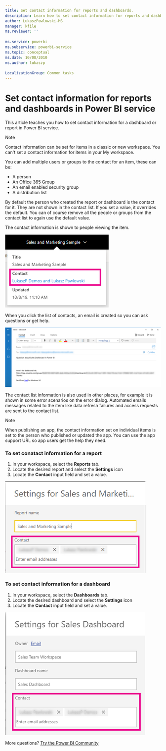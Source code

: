 ```yaml
---
title: Set contact information for reports and dashboards.
description: Learn how to set contact information for reports and dashboards.
author: LukaszPawlowski-MS
manager: kfile
ms.reviewer: ''

ms.service: powerbi
ms.subservice: powerbi-service
ms.topic: conceptual
ms.date: 10/08/2010
ms.author: lukaszp

LocalizationGroup: Common tasks
---
```

# Set contact information for reports and dashboards in Power BI service
This article teaches you how to set contact information for a dashboard or report in Power BI service.

> [!NOTE]
> Contact information can be set for items in a classic or new workspace. You can't set a contact information for items in your My workspace.

You can add multiple users or groups to the contact for an item, these can be:
* A person
* An Office 365 Group
* An email enabled security group
* A distribution list

By default the person who created the report or dashboard is the contact for it. They are not shown in the contact list. If you set a value, it overrides the default. You can of course remove all the people or groups from the contact list to again use the default value.

The contact information is shown to people viewing the item. 

 ![service report contact](media/service-item-contact/service-report-contact.png)

When you click the list of contacts, an email is created so you can ask questions or get help. 

 ![service contact email](media/service-item-contact/service-contact-email.png)
 
The contact list information is also used in other places, for example it is shown in some error scenarios on the error dialog. Automated emails messages related to the item like data refresh failures and access requests are sent to the contact list. 

> [!NOTE]
> When publishing an app, the contact information set on individual items is set to the person who published or updated the app. You can use the app support URL so app users get the help they need.

### To set conatact information for a report
1. In your workspace, select the **Reports** tab.
2. Locate the desired report and select the **Settings** icon
3. Locate the **Contact** input field and set a value.

 ![service report contact setting](media/service-item-contact/service-report-contact-setting.png)

### To set contact information for a dashboard
1. In your workspace, select the **Dashboards** tab.
2. Locate the desired dashboard and select the **Settings** icon
3. Locate the **Contact** input field and set a value.

 ![service dashboard contact setting](media/service-item-contact/service-dashboard-contact-setting.png)

 

More questions? [Try the Power BI Community](http://community.powerbi.com/)
